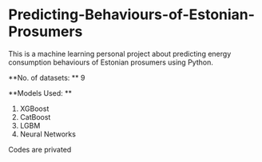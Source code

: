 # Predicting-Behaviours-of-Estonian-Prosumers

This is a machine learning personal project about predicting energy consumption behaviours of Estonian prosumers using Python. 

**No. of datasets:  **
9

**Models Used:  **
1. XGBoost  
2. CatBoost  
3. LGBM  
4. Neural Networks  

Codes are privated
